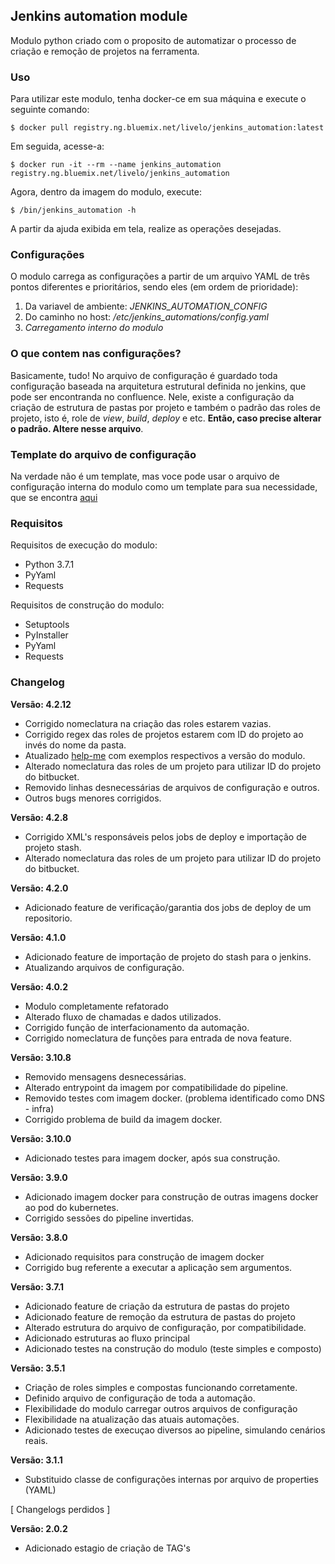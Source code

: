 Jenkins automation module
---

Modulo python criado com o proposito de automatizar o processo de criação e remoção de projetos na ferramenta.

### Uso
Para utilizar este modulo, tenha docker-ce em sua máquina e execute o seguinte comando:

    $ docker pull registry.ng.bluemix.net/livelo/jenkins_automation:latest
    
Em seguida, acesse-a:
    
    $ docker run -it --rm --name jenkins_automation  registry.ng.bluemix.net/livelo/jenkins_automation

Agora, dentro da imagem do modulo, execute:

    $ /bin/jenkins_automation -h
    
A partir da ajuda exibida em tela, realize as operações desejadas.   

### Configurações

O modulo carrega as configurações a partir de um arquivo YAML de três pontos diferentes e prioritários,
sendo eles (em ordem de prioridade):
1) Da variavel de ambiente: *JENKINS_AUTOMATION_CONFIG*
2) Do caminho no host: */etc/jenkins_automations/config.yaml*
3) *Carregamento interno do modulo*

### O que contem nas configurações?

Basicamente, tudo!
No arquivo de configuração é guardado toda configuração baseada na arquitetura estrutural definida
no jenkins, que pode ser encontranda no confluence.
Nele, existe a configuração da criação de estrutura de pastas por projeto e também o padrão das roles 
de projeto, isto é, role de *view*, *build*, *deploy* e etc. 
**Então, caso precise alterar o padrão. Altere nesse arquivo**.

### Template do arquivo de configuração

Na verdade não é um template, mas voce pode usar o arquivo de configuração interna do modulo como um template 
para sua necessidade, que se encontra [aqui](automation/resources/config.yaml) 

### Requisitos

Requisitos de execução do modulo:
- Python 3.7.1
- PyYaml
- Requests

Requisitos de construção do modulo:
- Setuptools 
- PyInstaller
- PyYaml
- Requests


### Changelog

**Versão: 4.2.12**
- Corrigido nomeclatura na criação das roles estarem vazias.
- Corrigido regex das roles de projetos estarem com ID do projeto ao invés do nome da pasta.
- Atualizado [help-me](automation/Help.py) com exemplos respectivos a versão do modulo.
- Alterado nomeclatura das roles de um projeto para utilizar ID do projeto do bitbucket.
- Removido linhas desnecessárias de arquivos de configuração e outros.
- Outros bugs menores corrigidos.

**Versão: 4.2.8**
- Corrigido XML's responsáveis pelos jobs de deploy e importação de projeto stash.
- Alterado nomeclatura das roles de um projeto para utilizar ID do projeto do bitbucket.

**Versão: 4.2.0**
- Adicionado feature de verificação/garantia dos jobs de deploy de um repositorio.

**Versão: 4.1.0**
- Adicionado feature de importação de projeto do stash para o jenkins.
- Atualizando arquivos de configuração.

**Versão: 4.0.2**
- Modulo completamente refatorado
- Alterado fluxo de chamadas e dados utilizados.
- Corrigido função de interfacionamento da automação.
- Corrigido nomeclatura de funções para entrada de nova feature.

**Versão: 3.10.8**
- Removido mensagens desnecessárias.
- Alterado entrypoint da imagem por compatibilidade do pipeline.
- Removido testes com imagem docker. (problema identificado como DNS - infra)
- Corrigido problema de build da imagem docker.

**Versão: 3.10.0**
- Adicionado testes para imagem docker, após sua construção.

**Versão: 3.9.0**
- Adicionado imagem docker para construção de outras imagens docker ao pod
do kubernetes.
- Corrigido sessões do pipeline invertidas.

**Versão: 3.8.0**
- Adicionado requisitos para construção de imagem docker
- Corrigido bug referente a executar a aplicação sem argumentos.

**Versão: 3.7.1**
- Adicionado feature de criação da estrutura de pastas do projeto 
- Adicionado feature de remoção da estrutura de pastas do projeto
- Alterado estrutura do arquivo de configuração, por compatibilidade.
- Adicionado estruturas ao fluxo principal
- Adicionado testes na construção do modulo (teste simples e composto)


**Versão: 3.5.1**
- Criação de roles simples e compostas funcionando corretamente.
- Definido arquivo de configuração de toda a automação.
- Flexibilidade do modulo carregar outros arquivos de configuração
- Flexibilidade na atualização das atuais automações.
- Adicionado testes de execuçao diversos ao pipeline, simulando cenários reais.

**Versão: 3.1.1**
- Substituido classe de configurações internas por arquivo de properties (YAML)
 
[ Changelogs perdidos ]

**Versão: 2.0.2**
- Adicionado estagio de criação de TAG's